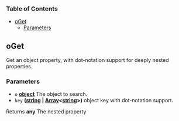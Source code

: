<!-- Generated by documentation.js. Update this documentation by updating the source code. -->

### Table of Contents

-   [oGet][1]
    -   [Parameters][2]

## oGet

Get an object property, with dot-notation support for deeply nested properties.

### Parameters

-   `o` **[object][3]** The object to search.
-   `key` **([string][4] \| [Array][5]&lt;[string][4]>)** object key with dot-notation support.

Returns **any** The nested property

[1]: #oget

[2]: #parameters

[3]: https://developer.mozilla.org/docs/Web/JavaScript/Reference/Global_Objects/Object

[4]: https://developer.mozilla.org/docs/Web/JavaScript/Reference/Global_Objects/String

[5]: https://developer.mozilla.org/docs/Web/JavaScript/Reference/Global_Objects/Array
